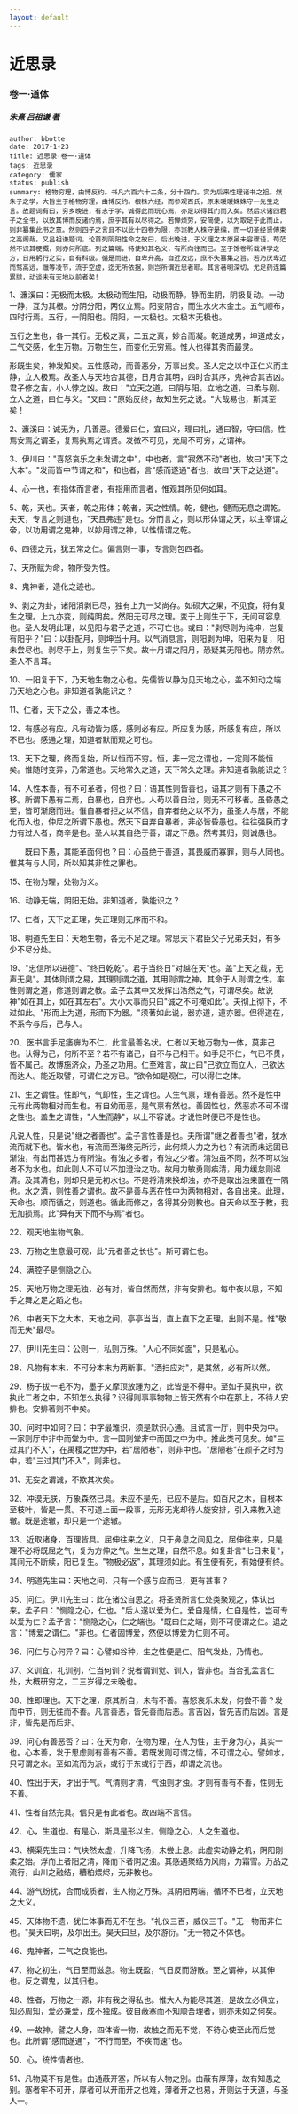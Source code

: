 ```yaml
---
layout: default
---
```


# 近思录 

### 卷一·道体


##### 朱熹 吕祖谦 著

```
author: bbotte
date: 2017-1-23
title: 近思录·卷一·道体
tags: 近思录
category: 儒家
status: publish
summary: 格物穷理，由博反约。书凡六百六十二条，分十四门。实为后来性理诸书之祖。然朱子之学，大旨主于格物穷理，由博反约。根株六经，而参观百氏，原未暖暖姝姝守一先生之言。故题词有曰，穷乡晚进，有志于学，诚得此而玩心焉，亦足以得其门而入矣。然后求诸四君子之全书，以致其博而反诸约焉，庶乎其有以尽得之。若惮烦劳，安简便，以为取足于此而止，则非纂集此书之意。然则四子之言且不以此十四卷为限，亦岂教人株守是编，而一切圣经贤傅束之高阁哉。又吕祖谦题词，论首列阴阳性命之故曰，后出晚进，于义理之本原虽未容骤语，苟茫然不识其梗概，则亦何所底。列之篇端，特使知其名义，有所向往而已。至于馀卷所载讲学之方，日用躬行之实，自有科级。循是而进，自卑升高，自近及远，庶不失纂集之旨。若乃厌卑近而骛高远，躐等凌节，流于空虚，迄无所依据，则岂所谓近思者耶。其言著明深切，尤足药连篇累牍，动谈未有天地以前者矣!
```


1、濂溪曰：无极而太极。太极动而生阳，动极而静。静而生阴，阴极复动。一动一静，互为其根。分阴分阳，两仪立焉。阳变阴合，而生水火木金土。五气顺布，四时行焉。五行，一阴阳也。阴阳，一太极也。太极本无极也。

五行之生也，各一其行。无极之真，二五之真，妙合而凝。乾道成男，坤道成女，二气交感，化生万物。万物生生，而变化无穷焉。惟人也得其秀而最灵。

形既生矣，神发知矣。五性感动，而善恶分，万事出矣。圣人定之以中正仁义而主静，立人极焉。故圣人与天地合其德，日月合其明，四时合其序，鬼神合其吉凶。君子修之吉，小人悖之凶。故曰："立天之道，曰阴与阳。立地之道，曰柔与刚。立人之道，曰仁与义。"又曰："原始反终，故知生死之说。"大哉易也，斯其至矣！　　

2、濂溪曰：诚无为，几善恶。德爱曰仁，宜曰义，理曰礼，通曰智，守曰信。性焉安焉之谓圣，复焉执焉之谓贤。发微不可见，充周不可穷，之谓神。　　

3、伊川曰："喜怒哀乐之未发谓之中"，中也者，言"寂然不动"者也，故曰"天下之大本"。"发而皆中节谓之和"，和也者，言"感而遂通"者也，故曰"天下之达道"。

4、心一也，有指体而言者，有指用而言者，惟观其所见何如耳。

5、乾，天也。天者，乾之形体；乾者，天之性情。乾，健也，健而无息之谓乾。夫天，专言之则道也，"天且弗违"是也。分而言之，则以形体谓之天，以主宰谓之帝，以功用谓之鬼神，以妙用谓之神，以性情谓之乾。　　

6、四德之元，犹五常之仁。偏言则一事，专言则包四者。

7、天所赋为命，物所受为性。　　

8、鬼神者，造化之迹也。

9、剥之为卦，诸阳消剥已尽，独有上九一爻尚存。如硕大之果，不见食，将有复生之理。上九亦变，则纯阴矣。然阳无可尽之理。变于上则生于下，无间可容息也。圣人发明此理，以见阳与君子之道，不可亡也。或曰："剥尽则为纯坤，岂复有阳乎？"曰：以卦配月，则坤当十月。以气消息言，则阳剥为坤，阳来为复，阳未尝尽也。剥尽于上，则复生于下矣。故十月谓之阳月，恐疑其无阳也。阴亦然。圣人不言耳。　　

10、一阳复于下，乃天地生物之心也。先儒皆以静为见天地之心，盖不知动之端乃天地之心也。非知道者孰能识之？

11、仁者，天下之公，善之本也。

12、有感必有应。凡有动皆为感，感则必有应。所应复为感，所感复有应，所以不已也。感通之理，知道者默而观之可也。

13、天下之理，终而复始，所以恒而不穷。恒，非一定之谓也，一定则不能恒矣。惟随时变异，乃常道也。天地常久之道，天下常久之理。非知道者孰能识之？　　

14、人性本善，有不可革者，何也？曰：语其性则皆善也，语其才则有下愚之不移。所谓下愚有二焉，自暴也，自弃也。人苟以善自治，则无不可移者。虽昏愚之至，皆可渐磨而进。惟自暴者拒之以不信，自弃者绝之以不为，虽圣人与居，不能化而入也，仲尼之所谓下愚也。然天下自弃自暴者，非必皆昏愚也。往往强戾而才力有过人者，商辛是也。圣人以其自绝于善，谓之下愚。然考其归，则诚愚也。

　　既曰下愚，其能革面何也？曰：心虽绝于善道，其畏威而寡罪，则与人同也。惟其有与人同，所以知其非性之罪也。

15、在物为理，处物为义。

16、动静无端，阴阳无始。非知道者，孰能识之？

17、仁者，天下之正理，失正理则无序而不和。

18、明道先生曰：天地生物，各无不足之理。常思天下君臣父子兄弟夫妇，有多少不尽分处。

19、"忠信所以进德"、"终日乾乾"。君子当终日"对越在天"也。盖"上天之载，无声无臭"。其体则谓之易，其理则谓之道，其用则谓之神，其命于人则谓之性。率性则谓之道，修道则谓之教。孟子去其中又发挥出浩然之气，可谓尽矣。故说神"如在其上，如在其左右"。大小大事而只曰"诚之不可掩如此"。夫彻上彻下，不过如此。"形而上为道，形而下为器。"须著如此说，器亦道，道亦器。但得道在，不系今与后，己与人。

20、医书言手足痿痹为不仁，此言最善名状。仁者以天地万物为一体，莫非己也。认得为己，何所不至？若不有诸己，自不与己相干。如手足不仁，气已不贯，皆不属己。故博施济众，乃圣之功用。仁至难言，故止曰"己欲立而立人，己欲达而达人。能近取譬，可谓仁之方已。"欲令如是观仁，可以得仁之体。

21、生之谓性。性即气，气即性，生之谓也。人生气禀，理有善恶。然不是性中元有此两物相对而生也。有自幼而恶，是气禀有然也。善固性也，然恶亦不可不谓之性也。盖生之谓性，"人生而静"，以上不容说。才说性时便已不是性也。

凡说人性，只是说"继之者善也"。孟子言性善是也。夫所谓"继之者善也"者，犹水流而就下也。皆水也，有流而至海终无所污，此何烦人力之为也？有流而未远固已渐浊，有出而甚远方有所浊。有浊之多者，有浊之少者。清浊虽不同，然不可以浊者不为水也。如此则人不可以不加澄治之功。故用力敏勇则疾清，用力缓怠则迟清。及其清也，则却只是元初水也。不是将清来换却浊，亦不是取出浊来置在一隅也。水之清，则性善之谓也。故不是善与恶在性中为两物相对，各自出来。此理，天命也。顺而循之，则道也。循此而修之，各得其分则教也。自天命以至于教，我无加损焉。此"舜有天下而不与焉"者也。　　

22、观天地生物气象。

23、万物之生意最可观，此"元者善之长也"。斯可谓仁也。

24、满腔子是恻隐之心。

25、天地万物之理无独，必有对，皆自然而然，非有安排也。每中夜以思，不知手之舞之足之蹈之也。　　

26、中者天下之大本，天地之间，亭亭当当，直上直下之正理。出则不是。惟"敬而无失"最尽。

27、伊川先生曰：公则一，私则万殊。"人心不同如面"，只是私心。　　

28、凡物有本末，不可分本末为两断事。"洒扫应对"，是其然，必有所以然。

29、杨子拔一毛不为，墨子又摩顶放踵为之，此皆是不得中。至如子莫执中，欲执此二者之中，不知怎么执得？识得则事事物物上皆天然有个中在那上，不待人安排也。安排著则不中矣。

30、问时中如何？曰：中字最难识，须是默识心通。且试言一厅，则中央为中。一家则厅中非中而堂为中。言一国则堂非中而国之中为中。推此类可见矣。如"三过其门不入"，在禹稷之世为中，若"居陋巷"，则非中也。"居陋巷"在颜子之时为中，若"三过其门不入"，则非也。

31、无妄之谓诚，不欺其次矣。

32、冲漠无朕，万象森然已具。未应不是先，已应不是后。如百尺之木，自根本至枝叶，皆是一贯。不可道上面一段事，无形无兆却待人旋安排，引入来教入途辙。既是途辙，却只是一个途辙。

33、近取诸身，百理皆具。屈伸往来之义，只于鼻息之间见之。屈伸往来，只是理不必将既屈之气，复为方伸之气。生生之理，自然不息。如复卦言"七日来复"，其间元不断续，阳已复生。"物极必返"，其理须如此。有生便有死，有始便有终。　　

34、明道先生曰：天地之间，只有一个感与应而已，更有甚事？

35、问仁。伊川先生曰：此在诸公自思之。将圣贤所言仁处类聚观之，体认出来。孟子曰："恻隐之心，仁也。"后人遂以爱为仁。爱自是情，仁自是性，岂可专以爱为仁？孟子言："恻隐之心，仁之端也。"既曰仁之端，则不可便谓之仁。退之言："博爱之谓仁。"非也。仁者固博爱，然便以博爱为仁则不可。

36、问仁与心何异？曰：心譬如谷种，生之性便是仁。阳气发处，乃情也。

37、义训宜，礼训别，仁当何训？说者谓训觉、训人，皆非也。当合孔孟言仁处，大概研穷之，二三岁得之未晚也。

38、性即理也。天下之理，原其所自，未有不善。喜怒哀乐未发，何尝不善？发而中节，则无往而不善。凡言善恶，皆先善而后恶。言吉凶，皆先吉而后凶。言是非，皆先是而后非。

39、问心有善恶否？曰：在天为命，在物为理，在人为性，主于身为心，其实一也。心本善，发于思虑则有善有不善。若既发则可谓之情，不可谓之心。譬如水，只可谓之水。至如流而为派，或行于东或行于西，却谓之流也。

40、性出于天，才出于气。气清则才清，气浊则才浊。才则有善有不善，性则无不善。

41、性者自然完具。信只是有此者也。故四端不言信。　　

42、心，生道也。有是心，斯具是形以生。恻隐之心，人之生道也。

43、横渠先生曰：气块然太虚，升降飞扬，未尝止息。此虚实动静之机，阴阳刚柔之始。浮而上者阳之清，降而下者阴之浊。其感遇聚结为风雨，为霜雪。万品之流行，山川之融结，糟粕煨烬，无非教也。

44、游气纷扰，合而成质者，生人物之万殊。其阴阳两端，循环不已者，立天地之大义。

45、天体物不遗，犹仁体事而无不在也。"礼仪三百，威仪三千。"无一物而非仁也。"昊天曰明，及尔出王。昊天曰旦，及尔游衍。"无一物之不体也。

46、鬼神者，二气之良能也。　　

47、物之初生，气日至而滋息。物生既盈，气日反而游散。至之谓神，以其伸也。反之谓鬼，以其归也。

48、性者，万物之一源，非有我之得私也。惟大人为能尽其道，是故立必俱立，知必周知，爱必兼爱，成不独成。彼自蔽塞而不知顺吾理者，则亦未如之何矣。

49、一故神。譬之人身，四体皆一物，故触之而无不觉，不待心使至此而后觉也。此所谓"感而遂通"，"不行而至，不疾而速"也。

50、心，统性情者也。

51、凡物莫不有是性。由通蔽开塞，所以有人物之别。由蔽有厚薄，故有知愚之别。塞者牢不可开，厚者可以开而开之也难，薄者开之也易，开则达于天道，与圣人一。
